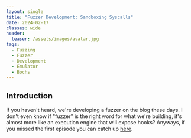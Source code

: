 ```yaml
---
layout: single
title: "Fuzzer Development: Sandboxing Syscalls"
date: 2024-02-17
classes: wide
header:
  teaser: /assets/images/avatar.jpg
tags:
  - Fuzzing
  - Fuzzer
  - Development
  - Emulator
  - Bochs
---
```


## Introduction
If you haven't heard, we're developing a fuzzer on the blog these days. I don't even know if "fuzzer" is the right word for what we're building, it's almost more like an execution engine that will expose hooks? Anyways, if you missed the first episode you can catch up [here](https://h0mbre.github.io/New_Fuzzer_Project/). 
